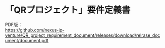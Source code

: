 # 「QRプロジェクト」要件定義書

PDF版：  
https://github.com/nexus-jp-venture/QR_project_requirement_document/releases/download/relrase_document/document.pdf
